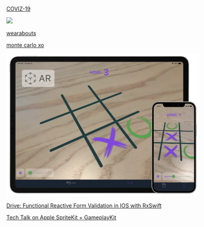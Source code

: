 [COVIZ-19](https://coviz19.dev)

<img src="https://raw.githubusercontent.com/ScottORLY/ScottORLY/master/coviz19.gif" width="600"/>

[wearabouts](https://wearaboutsinc.com)

[monte carlo xo](https://montecarloxo.com)

<img src="https://raw.githubusercontent.com/ScottORLY/ScottORLY/master/product.webp" width="600"/>

[Drive: Functional Reactive Form Validation in IOS with RxSwift](https://scottorly.github.io/drive-blog/)

[Tech Talk on Apple SpriteKit + GameplayKit](https://www.youtube.com/watch?v=uKiiFIixDvE)
